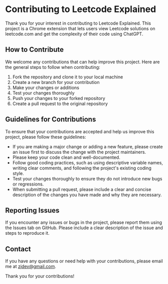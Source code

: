 # Contributing to Leetcode Explained

Thank you for your interest in contributing to Leetcode Explained. This project is a Chrome extension that lets users view Leetcode solutions on leetcode.com and get the complexity of their code using ChatGPT.

## How to Contribute

We welcome any contributions that can help improve this project. Here are the general steps to follow when contributing:

1. Fork the repository and clone it to your local machine
2. Create a new branch for your contribution
3. Make your changes or additions
4. Test your changes thoroughly
5. Push your changes to your forked repository
6. Create a pull request to the original repository

## Guidelines for Contributions

To ensure that your contributions are accepted and help us improve this project, please follow these guidelines:

- If you are making a major change or adding a new feature, please create an issue first to discuss the change with the project maintainers.
- Please keep your code clean and well-documented.
- Follow good coding practices, such as using descriptive variable names, writing clear comments, and following the project's existing coding style.
- Test your changes thoroughly to ensure they do not introduce new bugs or regressions.
- When submitting a pull request, please include a clear and concise description of the changes you have made and why they are necessary.

## Reporting Issues

If you encounter any issues or bugs in the project, please report them using the Issues tab on GitHub. Please include a clear description of the issue and steps to reproduce it.

## Contact

If you have any questions or need help with your contributions, please email me at zjdev@gmail.com.

Thank you for your contributions!
